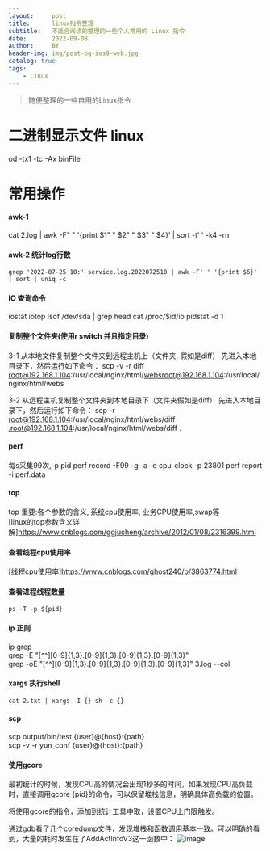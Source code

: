 ```yaml
---
layout:     post
title:      linux指令整理
subtitle:   不适合阅读的整理的一些个人常用的 Linux 指令
date:       2022-09-08
author:     BY
header-img: img/post-bg-ios9-web.jpg
catalog: true
tags:
    - Linux
---
```


>随便整理的一些自用的Linux指令

# 二进制显示文件 linux
  
  od -tx1 -tc -Ax binFile

# 常用操作

#### awk-1
  cat 2.log | awk -F" " '{print $1" " $2" " $3" " $4}'  | sort -t' ' -k4 -rn
#### awk-2 统计log行数
	grep '2022-07-25 10:' service.log.2022072510 | awk -F' ' '{print $6}' | sort | uniq -c
#### IO 查询命令
  iostat 
  iotop
  lsof /dev/sda | grep head
  cat /proc/$id/io
  pidstat -d 1
  

#### 复制整个文件夹(使用r switch 并且指定目录)
  3-1 从本地文件复制整个文件夹到远程主机上（文件夹. 假如是diff）
  先进入本地目录下，然后运行如下命令：
  scp -v -r diff root@192.168.1.104:/usr/local/nginx/html/websroot@192.168.1.104:/usr/local/nginx/html/webs

  3-2 从远程主机复制整个文件夹到本地目录下（文件夹假如是diff）
  先进入本地目录下，然后运行如下命令：
  scp -r root@192.168.1.104:/usr/local/nginx/html/webs/diff .root@192.168.1.104:/usr/local/nginx/html/webs/diff .

#### perf
  每s采集99次,-p  pid
  perf record -F99 -g -a -e cpu-clock -p 23801
  perf report -i perf.data
  
#### top

top 重要:各个参数的含义, 系统cpu使用率, 业务CPU使用率,swap等   
[linux的top参数含义详解]https://www.cnblogs.com/ggjucheng/archive/2012/01/08/2316399.html

#### 查看线程cpu使用率
[线程cpu使用率]https://www.cnblogs.com/ghost240/p/3863774.html

#### 查看进程线程数量
	ps -T -p ${pid} 

#### ip 正则  
ip grep   
grep -E "[^^][0-9]{1,3}.[0-9]{1,3}.[0-9]{1,3}.[0-9]{1,3}"   
grep -oE "[^^][0-9]{1,3}.[0-9]{1,3}.[0-9]{1,3}.[0-9]{1,3}"   3.log   --col  

#### xargs 执行shell
	cat 2.txt | xargs -I {} sh -c {}  
#### scp	
scp output/bin/test {user}@{host}:{path}  
scp -v -r yun_conf {user}@{host}:{path}  
#### 使用gcore
最初统计的时候，发现CPU高的情况会出现1秒多的时间，如果发现CPU高负载时，直接调用gcore {pid}的命令，可以保留堆栈信息，明确具体高负载的位置。

将使用gcore的指令，添加到统计工具中取，设置CPU上门限触发。

通过gdb看了几个coredump文件，发现堆栈和函数调用基本一致。可以明确的看到，大量的耗时发生在了AddActInfoV3这一函数中：
![image](https://user-images.githubusercontent.com/8308226/188916763-a1e6961a-3e46-407e-97db-465637353bbe.png)



